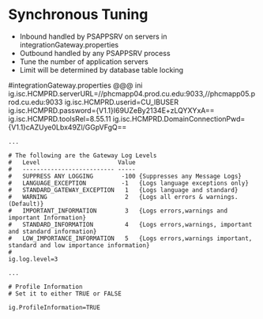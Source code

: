 <!SLIDE>
# Synchronous Tuning
* Inbound handled by PSAPPSRV on servers in integrationGateway.properties
* Outbound handled by any PSAPPSRV process
* Tune the number of application servers
* Limit will be determined by database table locking

<!SLIDE small>
#integrationGateway.properties
    @@@ ini
    ig.isc.HCMPRD.serverURL=//phcmapp04.prod.cu.edu:9033,//phcmapp05.prod.cu.edu:9033
    ig.isc.HCMPRD.userid=CU_IBUSER
    ig.isc.HCMPRD.password={V1.1}I69UZeBy2134E+zLQYXYxA==
    ig.isc.HCMPRD.toolsRel=8.55.11
    ig.isc.HCMPRD.DomainConnectionPwd={V1.1}cAZUye0Lbx49Zl/GGpVFgQ==
    
    ...
    
    # The following are the Gateway Log Levels
    #   Level                      Value
    #   -------------------------- -----
    #   SUPPRESS ANY LOGGING        -100 {Suppresses any Message Logs}
    #   LANGUAGE_EXCEPTION          -1   {Logs language exceptions only}
    #   STANDARD_GATEWAY_EXCEPTION   1   {Logs language and standard}
    #   WARNING                      2   {Logs all errors & warnings. (Default)}
    #   IMPORTANT_INFORMATION        3   {Logs errors,warnings and important Information}
    #   STANDARD_INFORMATION         4   {Logs errors,warnings, important and standard information}
    #   LOW_IMPORTANCE_INFORMATION   5   {Logs errors,warnings important, standard and low importance information}
    #
    ig.log.level=3
    
    ...
    
    # Profile Information
    # Set it to either TRUE or FALSE
    
    ig.ProfileInformation=TRUE


